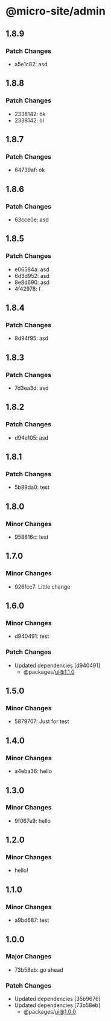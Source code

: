 # @micro-site/admin

## 1.8.9

### Patch Changes

- a5e1c82: asd

## 1.8.8

### Patch Changes

- 2338142: òk
- 2338142: òl

## 1.8.7

### Patch Changes

- 64739af: òk

## 1.8.6

### Patch Changes

- 63cce0e: asd

## 1.8.5

### Patch Changes

- e06584a: asd
- 6d3d952: asd
- 8e8d690: asd
- 4f42978: f

## 1.8.4

### Patch Changes

- 8d94f95: asd

## 1.8.3

### Patch Changes

- 7d3ea3d: asd

## 1.8.2

### Patch Changes

- d94e105: asd

## 1.8.1

### Patch Changes

- 5b89da0: test

## 1.8.0

### Minor Changes

- 958816c: test

## 1.7.0

### Minor Changes

- 926fcc7: Little change

## 1.6.0

### Minor Changes

- d940491: test

### Patch Changes

- Updated dependencies [d940491]
  - @packages/ui@1.1.0

## 1.5.0

### Minor Changes

- 5879707: Just for test

## 1.4.0

### Minor Changes

- a4eba36: hello

## 1.3.0

### Minor Changes

- 9f067e9: hello

## 1.2.0

### Minor Changes

- hello!

## 1.1.0

### Minor Changes

- a9bd687: test

## 1.0.0

### Major Changes

- 73b58eb: go ahead

### Patch Changes

- Updated dependencies [35b9676]
- Updated dependencies [73b58eb]
  - @packages/ui@1.0.0
